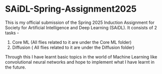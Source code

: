 # SAiDL-Spring-Assignment2025
This is my official submission of the Spring 2025 Induction Assignment for Society for Artificial Intelligence and Deep Learning (SAiDL).
It consists of 2 tasks - 
1) Core ML (All flies related to it are under the Core ML folder)
2) Diffusion ( All flies related to it are under the Diffusion folder)

Through this I have learnt basic topics in the world of Machine Learning like convolutional neural networks and hope to implement what I have learnt in the future.
